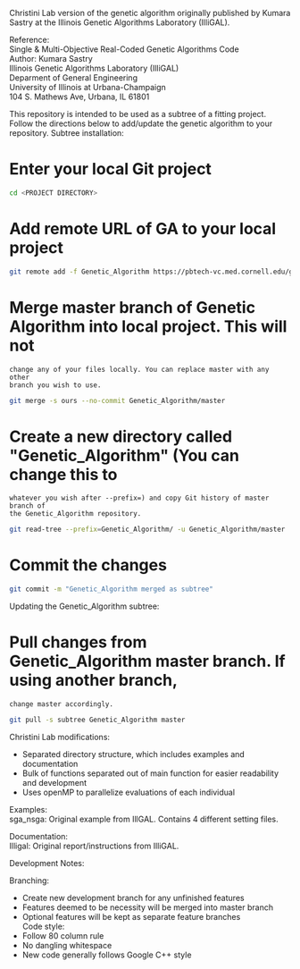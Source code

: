 Christini Lab version of the genetic algorithm originally published by
Kumara Sastry at the Illinois Genetic Algorithms Laboratory (IlliGAL).

Reference:  
  Single & Multi-Objective Real-Coded Genetic Algorithms Code  
  Author: Kumara Sastry  
  Illinois Genetic Algorithms Laboratory (IlliGAL)  
  Deparment of General Engineering  
  University of Illinois at Urbana-Champaign  
  104 S. Mathews Ave, Urbana, IL 61801  

This repository is intended to be used as a subtree of a fitting project. Follow
the directions below to add/update the genetic algorithm to your repository.
Subtree installation:  
  # Enter your local Git project
```bash
cd <PROJECT DIRECTORY>
```

  # Add remote URL of GA to your local project
```bash
git remote add -f Genetic_Algorithm https://pbtech-vc.med.cornell.edu/git/christini-lab/Genetic_Algorithm.git
```
  # Merge master branch of Genetic Algorithm into local project. This will not
    change any of your files locally. You can replace master with any other
    branch you wish to use.
```bash
git merge -s ours --no-commit Genetic_Algorithm/master
```

  # Create a new directory called "Genetic_Algorithm" (You can change this to
    whatever you wish after --prefix=) and copy Git history of master branch of
    the Genetic_Algorithm repository.
```bash
git read-tree --prefix=Genetic_Algorithm/ -u Genetic_Algorithm/master
```

  # Commit the changes
```bash
git commit -m "Genetic_Algorithm merged as subtree"
```

Updating the Genetic_Algorithm subtree:
  # Pull changes from Genetic_Algorithm master branch. If using another branch,
    change master accordingly.
```bash
git pull -s subtree Genetic_Algorithm master
```

Christini Lab modifications:  
 * Separated directory structure, which includes examples and documentation
 * Bulk of functions separated out of main function for easier readability and
   development
 * Uses openMP to parallelize evaluations of each individual

Examples:  
  sga_nsga: Original example from IllGAL. Contains 4 different setting files.

Documentation:  
  Illigal: Original report/instructions from IlliGAL.

Development Notes:  

Branching:  
 * Create new development branch for any unfinished features  
 * Features deemed to be necessity will be merged into master branch  
 * Optional features will be kept as separate feature branches  
Code style:  
 * Follow 80 column rule  
 * No dangling whitespace  
 * New code generally follows Google C++ style  
